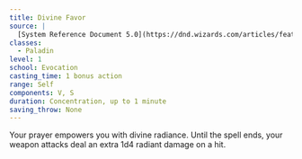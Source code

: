 ```yaml
---
title: Divine Favor
source: |
  [System Reference Document 5.0](https://dnd.wizards.com/articles/features/systems-reference-document-srd)
classes:
  - Paladin
level: 1
school: Evocation
casting_time: 1 bonus action
range: Self
components: V, S
duration: Concentration, up to 1 minute
saving_throw: None
---
```


Your prayer empowers you with divine radiance. Until the spell ends, your weapon attacks deal an extra 1d4 radiant damage on a hit.
